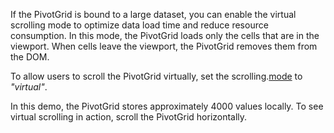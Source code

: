 If the PivotGrid is bound to a large dataset, you can enable the virtual scrolling mode to optimize data load time and reduce resource consumption. In this mode, the PivotGrid loads only the cells that are in the viewport. When cells leave the viewport, the PivotGrid removes them from the DOM.

To allow users to scroll the PivotGrid virtually, set the scrolling.[mode](/Documentation/ApiReference/UI_Components/dxPivotGrid/Configuration/scrolling/#mode) to _"virtual"_.

In this demo, the PivotGrid stores approximately 4000 values locally. To see virtual scrolling in action, scroll the PivotGrid horizontally.